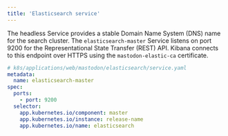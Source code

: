 ```yaml
---
title: 'Elasticsearch service'
---
```


The headless Service provides a stable Domain Name System (DNS) name for the search cluster. The `elasticsearch-master` Service listens on port 9200 for the Representational State Transfer (REST) API. Kibana connects to this endpoint over HTTPS using the `mastodon-elastic-ca` certificate.

```yaml
# k8s/applications/web/mastodon/elasticsearch/service.yaml
metadata:
  name: elasticsearch-master
spec:
  ports:
    - port: 9200
  selector:
    app.kubernetes.io/component: master
    app.kubernetes.io/instance: release-name
    app.kubernetes.io/name: elasticsearch
```
